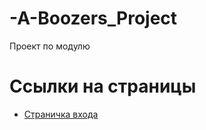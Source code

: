 # -A-Boozers_Project
Проект по модулю
# Ссылки на страницы
   * [Страничка входа](https://dmitriysoch.github.io/)
